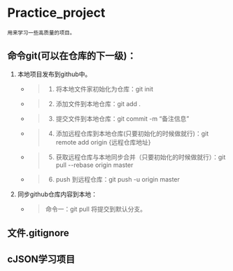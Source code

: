 # Practice_project
    用来学习一些高质量的项目。
## 命令git(可以在仓库的下一级)：
1. 本地项目发布到github中。
    - > 1) 将本地文件家初始化为仓库：git init
    - > 2) 添加文件到本地仓库：git add .
    - > 3) 提交文件到本地仓库：git commit -m “备注信息”
    - > 4) 添加远程仓库到本地仓库(只要初始化的时候做就行)：git remote add origin {远程仓库地址}
    - > 5) 获取远程仓库与本地同步合并（只要初始化的时候做就行）：git pull --rebase origin master
    - > 6) push 到远程仓库：git push -u origin master
2. 同步github仓库内容到本地：
    - > 命令一：git pull 将提交到默认分支。

## 文件.gitignore


## cJSON学习项目
